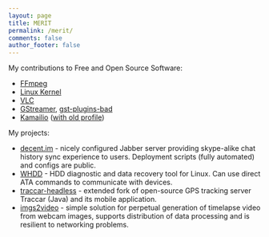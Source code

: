 ```yaml
---
layout: page
title: MERIT
permalink: /merit/
comments: false
author_footer: false
---
```


My contributions to Free and Open Source Software:

* [FFmpeg](https://git.videolan.org/?p=ffmpeg.git&a=search&h=HEAD&st=author&s=Andrey+Utkin)
* [Linux Kernel](https://git.kernel.org/cgit/linux/kernel/git/next/linux-next.git/log/?qt=author&q=Andrey+Utkin)
* [VLC](https://git.videolan.org/?p=vlc.git&a=search&h=HEAD&st=author&s=Andrey+Utkin)
* [GStreamer](http://cgit.freedesktop.org/gstreamer/common/log/?qt=author&q=Andrey+Utkin), [gst-plugins-bad](http://cgit.freedesktop.org/gstreamer/gst-plugins-bad/log/?qt=author&q=Andrey+Utkin)
* [Kamailio](https://github.com/kamailio/kamailio/commits/master?author=andrey-utkin) ([with old profile](https://github.com/kamailio/kamailio/commits/master?author=krieger-od))

My projects:

* [decent.im](https://decent.im) - nicely configured Jabber server providing skype-alike chat history sync experience to users. Deployment scripts (fully automated) and configs are public.
* [WHDD](http://whdd.org) - HDD diagnostic and data recovery tool for Linux. Can use direct ATA commands to communicate with devices.
* [traccar-headless](https://github.com/krieger-od/traccar-headless) - extended fork of open-source GPS tracking server Traccar (Java) and its mobile application.
* [imgs2video](https://github.com/krieger-od/imgs2video) - simple solution for perpetual generation of timelapse video from webcam images, supports distribution of data processing and is resilient to networking problems.
